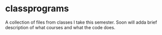 # classprograms
A collection of files from classes I take this semester. Soon will adda brief description of what courses and what the code does. 
